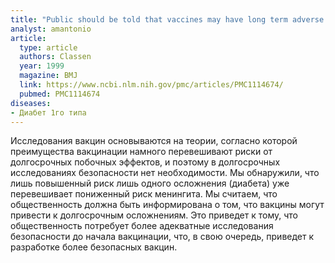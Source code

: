 ```yaml
---
title: "Public should be told that vaccines may have long term adverse effects"
analyst: amantonio
article:
  type: article
  authors: Classen
  year: 1999
  magazine: BMJ
  link: https://www.ncbi.nlm.nih.gov/pmc/articles/PMC1114674/
  pubmed: PMC1114674
diseases:
- Диабет 1го типа
---
```


Исследования вакцин основываются на теории, согласно которой преимущества вакцинации намного перевешивают риски от долгосрочных побочных эффектов, и поэтому в долгосрочных исследованиях безопасности нет необходимости.
Мы обнаружили, что лишь повышенный риск лишь одного осложнения (диабета) уже перевешивает пониженный риск менингита. Мы считаем, что общественность должна быть информирована о том, что вакцины могут привести к долгосрочным осложнениям. Это приведет к тому, что общественность потребует более адекватные исследования безопасности до начала вакцинации, что, в свою очередь, приведет к разработке более безопасных вакцин.
